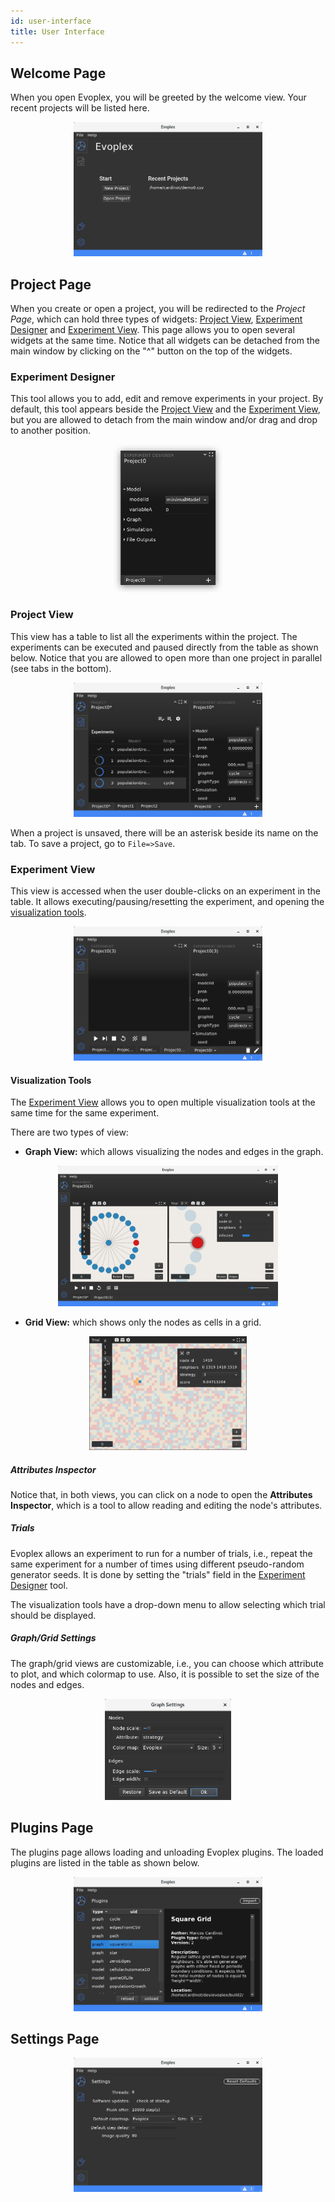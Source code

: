 ```yaml
---
id: user-interface
title: User Interface
---
```


## Welcome Page
When you open Evoplex, you will be greeted by the welcome view. Your recent projects will be listed here.
<p align="center"><img src="/img/screenshots/021/welcome.jpg" width="60%"></p>

## Project Page
When you create or open a project, you will be redirected to the *Project Page*, which can hold three types of widgets: [Project View](#project-view), [Experiment Designer](#experiment-designer) and [Experiment View](#experiment-view). This page allows you to open several widgets at the same time. Notice that all widgets can be detached from the main window by clicking on the "^" button on the top of the widgets.

### Experiment Designer
This tool allows you to add, edit and remove experiments in your project. By default, this tool appears beside the [Project View](#project-view) and the [Experiment View](#experiment-view), but you are allowed to detach from the main window and/or drag and drop to another position.
<p align="center"><img src="/img/screenshots/021/experimentDesigner.png" width="35%"></p>

### Project View
This view has a table to list all the experiments within the project. The experiments can be executed and paused directly from the table as shown below. Notice that you are allowed to open more than one project in parallel (see tabs in the bottom).
<p align="center"><img src="/img/screenshots/021/projectView.jpg" width="60%"></p>

When a project is unsaved, there will be an asterisk beside its name on the tab. To save a project, go to `File=>Save`.

### Experiment View
This view is accessed when the user double-clicks on an experiment in the table. It allows executing/pausing/resetting the experiment, and opening the [visualization tools](#visualization-tools).
<p align="center"><img src="/img/screenshots/021/experimentView.jpg" width="60%"></p>

#### Visualization Tools
The [Experiment View](#experiment-view) allows you to open multiple visualization tools at the same time for the same experiment.

There are two types of view:

- **Graph View:** which allows visualizing the nodes and edges in the graph.
<p align="center"><img src="/img/screenshots/021/graphView.jpg" width="70%"></p>

- **Grid View:** which shows only the nodes as cells in a grid.
<p align="center"><img src="/img/screenshots/021/gridView.jpg" width="50%"></p>

##### Attributes Inspector
Notice that, in both views, you can click on a node to open the **Attributes Inspector**, which is a tool to allow reading and editing the node's attributes.

##### Trials
Evoplex allows an experiment to run for a number of trials, i.e., repeat the same experiment for a number of times using different pseudo-random generator seeds. It is done by setting the "trials" field in the [Experiment Designer](#experiment-designer) tool.

The visualization tools have a drop-down menu to allow selecting which trial should be displayed.

##### Graph/Grid Settings
The graph/grid views are customizable, i.e., you can choose which attribute to plot, and which colormap to use. Also, it is possible to set the size of the nodes and edges.
<p align="center"><img src="/img/screenshots/021/graphSettings.jpg" width="40%"></p>

## Plugins Page
The plugins page allows loading and unloading Evoplex plugins. The loaded plugins are listed in the table as shown below.
<p align="center"><img src="/img/screenshots/021/plugins.jpg" width="60%"></p>

## Settings Page
<p align="center"><img src="/img/screenshots/021/settings.jpg" width="60%"></p>